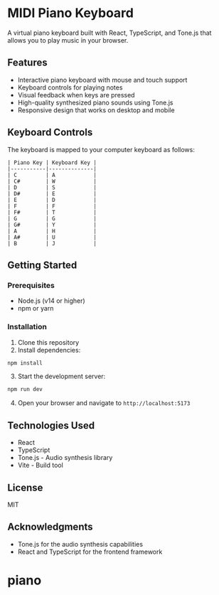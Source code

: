 # MIDI Piano Keyboard

A virtual piano keyboard built with React, TypeScript, and Tone.js that allows you to play music in your browser.

## Features

- Interactive piano keyboard with mouse and touch support
- Keyboard controls for playing notes
- Visual feedback when keys are pressed
- High-quality synthesized piano sounds using Tone.js
- Responsive design that works on desktop and mobile

## Keyboard Controls

The keyboard is mapped to your computer keyboard as follows:

```
| Piano Key | Keyboard Key |
|-----------|--------------|
| C         | A            |
| C#        | W            |
| D         | S            |
| D#        | E            |
| E         | D            |
| F         | F            |
| F#        | T            |
| G         | G            |
| G#        | Y            |
| A         | H            |
| A#        | U            |
| B         | J            |
```

## Getting Started

### Prerequisites

- Node.js (v14 or higher)
- npm or yarn

### Installation

1. Clone this repository
2. Install dependencies:

```bash
npm install
```

3. Start the development server:

```bash
npm run dev
```

4. Open your browser and navigate to `http://localhost:5173`

## Technologies Used

- React
- TypeScript
- Tone.js - Audio synthesis library
- Vite - Build tool

## License

MIT

## Acknowledgments

- Tone.js for the audio synthesis capabilities
- React and TypeScript for the frontend framework
# piano

